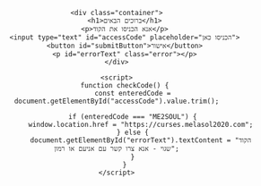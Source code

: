 <!DOCTYPE html>
<html lang="en">
<head>
    <meta charset="UTF-8">
    <meta name="viewport" content="width=device-width, initial-scale=1.0">
    <title>Access Code Entry</title>
    <link rel="stylesheet" href="styles.css">
</head>
<body style="text-align: center;">

    <div class="container">
        <h1>ברוכים הבאים</h1>
        <p>אנא הכניסו את הקוד</p>
        <input type="text" id="accessCode" placeholder="הכניסו כאן">
        <button id="submitButton">אישור</button>
        <p id="errorText" class="error"></p>
    </div>

    <script>
        function checkCode() {
            const enteredCode = document.getElementById("accessCode").value.trim();

            if (enteredCode === "ME2SOUL") {
                window.location.href = "https://curses.melasol2020.com";
            } else {
                document.getElementById("errorText").textContent = "הקוד שגוי - אנא צרו קשר עם אניעם או רמון";
            }
        }
    </script>

</body>
</html>
